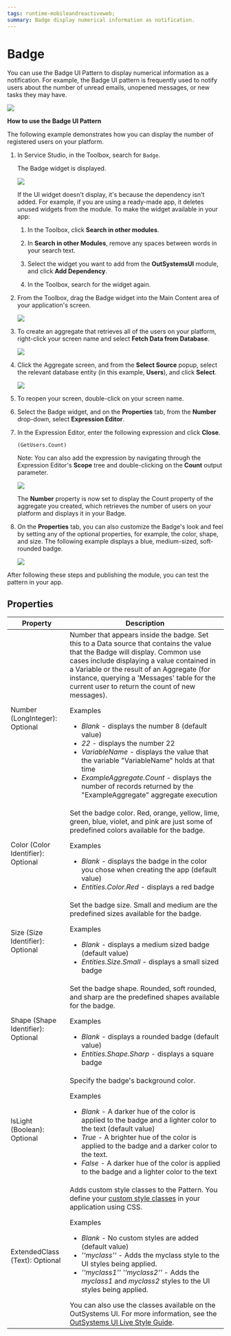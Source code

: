 ```yaml
---
tags: runtime-mobileandreactiveweb; 
summary: Badge display numerical information as notification.
---
```


# Badge

You can use the Badge UI Pattern to display numerical information as a notification. For example, the Badge UI pattern is frequently used to notify users about the number of unread emails, unopened messages, or new tasks they may have.

![](<images/badge-image-7.png>)

**How to use the Badge UI Pattern**

The following example demonstrates how you can display the number of registered users on your platform.

1. In Service Studio, in the Toolbox, search for `Badge`.

    The Badge widget is displayed.

    ![](<images/badge-10-ss.png>)

    If the UI widget doesn't display, it's because the dependency isn't added. For example, if you are using a ready-made app, it deletes unused widgets from the module. To make the widget available in your app:

    1. In the Toolbox, click **Search in other modules**.

    1. In **Search in other Modules**, remove any spaces between words in your search text.
    
    1. Select the widget you want to add from the **OutSystemsUI** module, and click **Add Dependency**. 
    
    1. In the Toolbox, search for the widget again.

1. From the Toolbox, drag the Badge widget into the Main Content area of your application's screen.

    ![](<images/badge-11-ss.png>)

1. To create an aggregate that retrieves all of the users on your platform, right-click your screen name and select **Fetch Data from Database**.

    ![](<images/badge-1-ss.png>)

1. Click the Aggregate screen, and from the **Select Source** popup, select the relevant database entity (in this example, **Users**), and click **Select**.

    ![](<images/badge-2-ss.png>)

1. To reopen your screen, double-click on your screen name.

1. Select the Badge widget, and on the **Properties** tab, from the **Number** drop-down, select **Expression Editor**.

1. In the Expression Editor, enter the following expression and click **Close**.

    `(GetUsers.Count)`

    Note: You can also add the expression by navigating through the Expression Editor's **Scope** tree and double-clicking on the **Count** output parameter.

    ![](<images/badge-3-ss.png>)

    The **Number** property is now set to display the Count property of the aggregate you created, which retrieves the number of users on your platform and displays it in your Badge.

1. On the **Properties** tab, you can also customize the Badge's look and feel by setting any of the optional properties, for example, the color, shape, and size. The following example displays a blue, medium-sized, soft-rounded badge.  

    ![](<images/badge-4-ss.png>)

After following these steps and publishing the module, you can test the pattern in your app.

## Properties

| Property | Description |
|---|---|
| Number (LongInteger): Optional | Number that appears inside the badge. Set this to a Data source that contains the value that the Badge will display. Common use cases include displaying a value contained in a Variable or the result of an Aggregate (for instance, querying a 'Messages' table for the current user to return the count of new messages). <p>Examples <ul><li>_Blank_ - displays the number 8 (default value)</li><li>_22_ - displays the number 22</li><li>_VariableName_ - displays the value that the variable "VariableName" holds at that time </li><li>_ExampleAggregate.Count_ - displays the number of records returned by the "ExampleAggregate" aggregate execution</li></ul></p> |
| Color (Color Identifier): Optional  | Set the badge color. Red, orange, yellow, lime, green, blue, violet, and pink are just some of predefined colors available for the badge. <p>Examples <ul><li>_Blank_ - displays the badge in the color you chose when creating the app (default value)</li><li>_Entities.Color.Red_ - displays a red badge</li></ul></p> |
| Size (Size Identifier): Optional  | Set the badge size. Small and medium are the predefined sizes available for the badge. <p>Examples <ul><li>_Blank_ - displays a medium sized badge (default value)</li><li>_Entities.Size.Small_ - displays a small sized badge</li></ul></p> |
| Shape (Shape Identifier): Optional  | Set the badge shape. Rounded, soft rounded, and sharp are the predefined shapes available for the badge. <p>Examples <ul><li>_Blank_ - displays a rounded badge (default value)</li><li>_Entities.Shape.Sharp_ - displays a square badge</li></ul></p> |
| IsLight (Boolean): Optional  | Specify the badge's background color. <p>Examples <ul><li>_Blank_ - A darker hue of the color is applied to the badge and a lighter color to the text (default value)</li><li>_True_ - A brighter hue of the color is applied to the badge and a darker color to the text.</li><li>_False_ - A darker hue of the color is applied to the badge and a lighter color to the text</li></ul></p> |
| ExtendedClass (Text): Optional | Adds custom style classes to the Pattern. You define your [custom style classes](../../../look-feel/css.md) in your application using CSS. <p>Examples <ul><li>_Blank_ - No custom styles are added (default value)</li><li>_''myclass''_ - Adds the myclass style to the UI styles being applied.</li><li>_''myclass1'' ''myclass2''_ - Adds the _myclass1_ and _myclass2_ styles to the UI styles being applied.</li></ul></p>You can also use the classes available on the OutSystems UI. For more information, see the [OutSystems UI Live Style Guide](https://outsystemsui.outsystems.com/StyleGuidePreview/Styles). |
